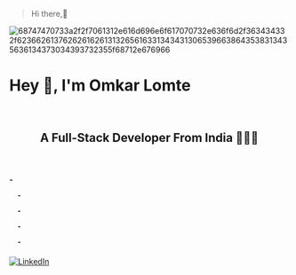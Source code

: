 > Hi there,👋

![68747470733a2f2f7061312e616d696e6f617070732e636f6d2f363434332f623662613762626162613132656163313434313065396638643538313435636134373034393732355f68712e676966](https://github.com/user-attachments/assets/2401c177-a9a5-4c7b-a999-fe0adc1882d5)

<h1> 
  Hey 👋, I'm Omkar Lomte 
</h1>
<br/>
<div align="center"> 
  <b> 
    <h2> 
      A Full-Stack Developer From India 🤖🧑‍💻 
    </h2>
  </b> 
</div>
<br/>
  <h4>
      -
    
      -
    
      -
    
      -

      - 
  </h4>

  [![LinkedIn](https://img.shields.io/badge/LinkedIn-%230077B5.svg?logo=linkedin&logoColor=white)](www.linkedin.com/in/omkar-lomte29)
  
<!--
**omkarlomte29/omkarlomte29** is a ✨ _special_ ✨ repository because its `README.md` (this file) appears on your GitHub profile.

Here are some ideas to get you started:

- 🔭 I’m currently working on ...
- 🌱 I’m currently learning ...
- 👯 I’m looking to collaborate on ...
- 🤔 I’m looking for help with ...
- 💬 Ask me about ...
- 📫 How to reach me: ...
- 😄 Pronouns: ...
- ⚡ Fun fact: ...
-->
